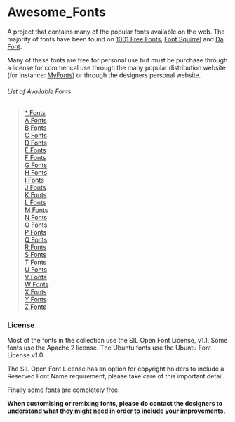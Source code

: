# Awesome_Fonts

A project that contains many of the popular fonts available on the web. The majority of fonts have been found on [1001 Free Fonts](http://www.1001freefonts.com/), [Font Squirrel](http://www.fontsquirrel.com/) and [Da Font](http://www.dafont.com/).

Many of these fonts are free for personal use but must be purchase through a license for commerical use through the many popular distribution website (for instance: [MyFonts](http://www.myfonts.com/)) or through the designers personal website.

###### List of Available Fonts

>[* Fonts](/Images/*/*.md)<br/>
>[A Fonts](/Images/A/A.md)<br/>
>[B Fonts](/Images/B/B.md)<br/>
>[C Fonts](/Images/C/C.md)<br/>
>[D Fonts](/Images/D/D.md)<br/>
>[E Fonts](/Images/E/E.md)<br/>
>[F Fonts](/Images/F/F.md)<br/>
>[G Fonts](/Images/G/G.md)<br/>
>[H Fonts](/Images/H/H.md)<br/>
>[I Fonts](/Images/I/I.md)<br/>
>[J Fonts](/Images/J/J.md)<br/>
>[K Fonts](/Images/K/K.md)<br/>
>[L Fonts](/Images/L/L.md)<br/>
>[M Fonts](/Images/M/M.md)<br/>
>[N Fonts](/Images/N/N.md)<br/>
>[O Fonts](/Images/O/O.md)<br/>
>[P Fonts](/Images/P/P.md)<br/>
>[Q Fonts](/Images/Q/Q.md)<br/>
>[R Fonts](/Images/R/R.md)<br/>
>[S Fonts](/Images/S/S.md)<br/>
>[T Fonts](/Images/T/T.md)<br/>
>[U Fonts](/Images/U/U.md)<br/>
>[V Fonts](/Images/V/V.md)<br/>
>[W Fonts](/Images/W/W.md)<br/>
>[X Fonts](/Images/X/X.md)<br/>
>[Y Fonts](/Images/Y/Y.md)<br/>
>[Z Fonts](/Images/Z/Z.md)<br/>

### License

Most of the fonts in the collection use the SIL Open Font License, v1.1. Some fonts use the Apache 2 license. The Ubuntu fonts use the Ubuntu Font License v1.0.

The SIL Open Font License has an option for copyright holders to include a Reserved Font Name requirement, please take care of this important detail.

Finally some fonts are completely free.

**When customising or remixing fonts, please do contact the designers to understand what they might need in order to include your improvements.**
